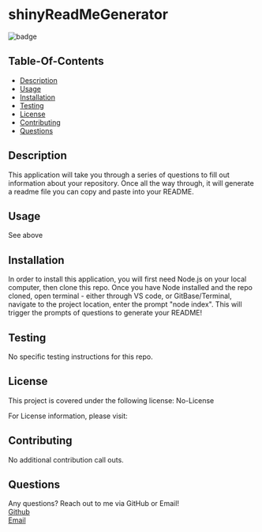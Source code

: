 
  # shinyReadMeGenerator

  ![badge](https://img.shields.io/badge/license-No-License-red)

  ## Table-Of-Contents 

  * [Description](#description)
  * [Usage](#usage)
  * [Installation](#installation)
  * [Testing](#testing)
  * [License](#license)
  * [Contributing](#contributing)
  * [Questions](#questions)

  ## Description

  This application will take you through a series of questions to fill out information about your repository. Once all the way through, it will generate a readme file you can copy and paste into your README. 

  ## Usage

  See above

  ## Installation

  In order to install this application, you will first need Node.js on your local computer, then clone this repo. Once you have Node installed and the repo cloned, open terminal - either through VS code, or GitBase/Terminal, navigate to the project location, enter the prompt "node index". This will trigger the prompts of questions to generate your README!

  ## Testing 

  No specific testing instructions for this repo. 

  ## License

  This project is covered under the following license: 
  No-License

  For License information, please visit: 

  ## Contributing 

  No additional contribution call outs. 

  ## Questions 

  Any questions? Reach out to me via GitHub or Email! </br>
  [Github](https://github.com/jjakobsons87) </br>
  [Email](mailto:jjakobsons87@gmail.com)
  